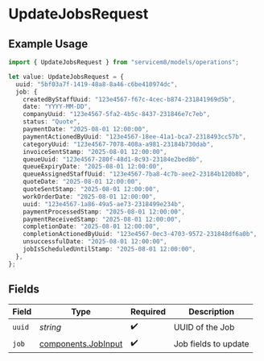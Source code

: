 # UpdateJobsRequest

## Example Usage

```typescript
import { UpdateJobsRequest } from "servicem8/models/operations";

let value: UpdateJobsRequest = {
  uuid: "5bf03a7f-1419-48a8-8a46-c6be410974dc",
  job: {
    createdByStaffUuid: "123e4567-f67c-4cec-b874-231841969d5b",
    date: "YYYY-MM-DD",
    companyUuid: "123e4567-5fa2-4b5c-8437-231846e7c7eb",
    status: "Quote",
    paymentDate: "2025-08-01 12:00:00",
    paymentActionedByUuid: "123e4567-18ee-41a1-bca7-2318493cc57b",
    categoryUuid: "123e4567-7078-408a-a981-23184b730dab",
    invoiceSentStamp: "2025-08-01 12:00:00",
    queueUuid: "123e4567-280f-48d1-8c93-23184e2bed8b",
    queueExpiryDate: "2025-08-01 12:00:00",
    queueAssignedStaffUuid: "123e4567-7ba8-4c7b-aee2-23184b120b8b",
    quoteDate: "2025-08-01 12:00:00",
    quoteSentStamp: "2025-08-01 12:00:00",
    workOrderDate: "2025-08-01 12:00:00",
    uuid: "123e4567-1a86-49a5-ae73-2318499e234b",
    paymentProcessedStamp: "2025-08-01 12:00:00",
    paymentReceivedStamp: "2025-08-01 12:00:00",
    completionDate: "2025-08-01 12:00:00",
    completionActionedByUuid: "123e4567-0ec3-4703-9572-231848df6a0b",
    unsuccessfulDate: "2025-08-01 12:00:00",
    jobIsScheduledUntilStamp: "2025-08-01 12:00:00",
  },
};
```

## Fields

| Field                                                      | Type                                                       | Required                                                   | Description                                                |
| ---------------------------------------------------------- | ---------------------------------------------------------- | ---------------------------------------------------------- | ---------------------------------------------------------- |
| `uuid`                                                     | *string*                                                   | :heavy_check_mark:                                         | UUID of the Job                                            |
| `job`                                                      | [components.JobInput](../../models/components/jobinput.md) | :heavy_check_mark:                                         | Job fields to update                                       |